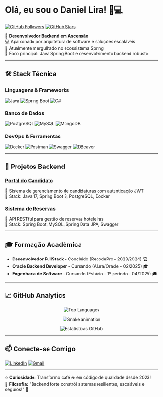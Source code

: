 # Olá, eu sou o Daniel Lira! 👨💻

[![GitHub Followers](https://img.shields.io/github/followers/LiraS23?style=social)](https://github.com/LiraS23)
[![GitHub Stars](https://img.shields.io/github/stars/LiraS23?style=social)](https://github.com/LiraS23)

🚀 **Desenvolvedor Backend em Ascensão**  
💻 Apaixonado por arquitetura de software e soluções escaláveis  
🌱 Atualmente mergulhado no ecossistema Spring  
🎯 Foco principal: Java Spring Boot e desenvolvimento backend robusto

---

## 🛠️ Stack Técnica

### **Linguagens & Frameworks**
![Java](https://img.shields.io/badge/Java-ED8B00?style=flat&logo=openjdk&logoColor=white)
![Spring Boot](https://img.shields.io/badge/Spring_Boot-6DB33F?style=flat&logo=springboot&logoColor=white)
![C#](https://img.shields.io/badge/C%23-239120?style=flat&logo=c-sharp&logoColor=white)

### **Banco de Dados**
![PostgreSQL](https://img.shields.io/badge/PostgreSQL-4169E1?style=flat&logo=postgresql&logoColor=white)
![MySQL](https://img.shields.io/badge/MySQL-4479A1?style=flat&logo=mysql&logoColor=white)
![MongoDB](https://img.shields.io/badge/MongoDB-47A248?style=flat&logo=mongodb&logoColor=white)

### **DevOps & Ferramentas**
![Docker](https://img.shields.io/badge/Docker-2496ED?style=flat&logo=docker&logoColor=white)
![Postman](https://img.shields.io/badge/Postman-FF6C37?style=flat&logo=postman&logoColor=white)
![Swagger](https://img.shields.io/badge/Swagger-85EA2D?style=flat&logo=swagger&logoColor=black)
![DBeaver](https://img.shields.io/badge/DBeaver-372923?style=flat&logo=dbeaver&logoColor=white)

---

## 🚀 Projetos Backend

### [Portal do Candidato](https://github.com/RTIC-STEM/2024_2_Serratec_Portal_do_Candidato)
📌 Sistema de gerenciamento de candidaturas com autenticação JWT  
🔧 Stack: Java 17, Spring Boot 3, PostgreSQL, Docker

### [Sistema de Reservas](https://github.com/LiraS23/RecodePro2023-Modulo-6)
📌 API RESTful para gestão de reservas hoteleiras  
🔧 Stack: Spring Boot, MySQL, Spring Data JPA, Swagger

---

## 🎓 Formação Acadêmica
- **Desenvolvedor FullStack** - Concluído (RecodePro - 2023/2024) 🏆
- **Oracle Backend Developer** - Cursando (Alura/Oracle - 02/2025) 🎓
- **Engenharia de Software** - Cursando (Estácio - 1º período - 04/2025) 🎓

---

## 📈 GitHub Analytics

<div align="center">
  
![Top Languages](https://github-readme-stats.vercel.app/api/top-langs/?username=LiraS23&layout=compact&theme=dark&langs_count=6&hide=html,css,scss,javascript&card_width=450)

![Snake animation](https://github.com/LuigiGF/LuigiGF/blob/output/github-contribution-grid-snake.svg)
  
![Estatísticas GitHub](https://github-readme-stats.vercel.app/api?username=LiraS23&show_icons=true&theme=dark&hide_title=true&include_all_commits=true)

</div>

---

## 📫 Conecte-se Comigo
[![LinkedIn](https://img.shields.io/badge/LinkedIn-0077B5?style=for-the-badge&logo=linkedin&logoColor=white)](https://www.linkedin.com/in/daniel-lira-s/)
[![Gmail](https://img.shields.io/badge/Gmail-D14836?style=for-the-badge&logo=gmail&logoColor=white)](mailto:daniel.lira.s23@gmail.com)

---

⭐ **Curiosidade:** Transformo café ☕ em código de qualidade desde 2023!  
📌 **Filosofia:** "Backend forte constrói sistemas resilientes, escaláveis e seguros!" 🔐
